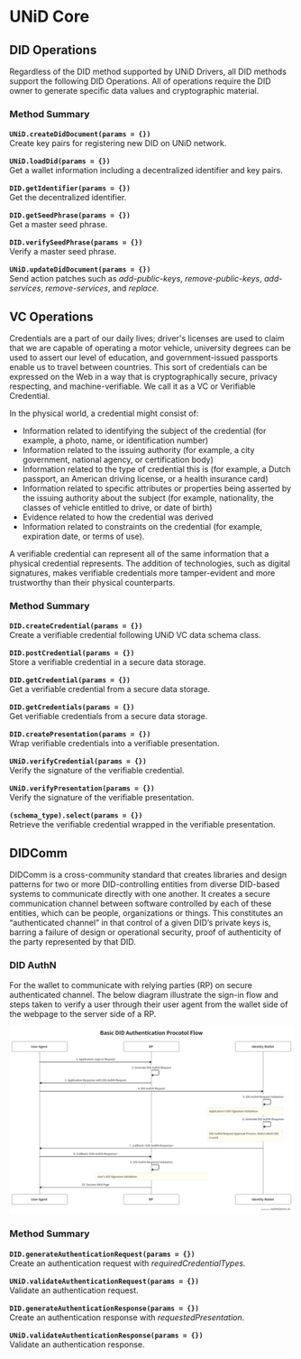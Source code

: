 # UNiD Core

## DID Operations

Regardless of the DID method supported by UNiD Drivers, all DID methods support the following DID Operations. All of operations require the DID owner to generate specific data values and cryptographic material. 

### Method Summary

**`UNiD.createDidDocument(params = {})`**  
        Create key pairs for registering new DID on UNiD network.

**`UNiD.loadDid(params = {})`**  
        Get a wallet information including a decentralized identifier and key pairs.

**`DID.getIdentifier(params = {})`**  
        Get the decentralized identifier.

**`DID.getSeedPhrase(params = {})`**  
        Get a master seed phrase.

**`DID.verifySeedPhrase(params = {})`**  
        Verify a master seed phrase.

**`UNiD.updateDidDocument(params = {})`**  
        Send action patches such as _add-public-keys_, _remove-public-keys_, _add-services_, _remove-services_, and _replace._

## VC Operations

Credentials are a part of our daily lives; driver's licenses are used to claim that we are capable of operating a motor vehicle, university degrees can be used to assert our level of education, and government-issued passports enable us to travel between countries. This sort of credentials can be expressed on the Web in a way that is cryptographically secure, privacy respecting, and machine-verifiable. We call it as a VC or Verifiable Credential.

In the physical world, a credential might consist of:

* Information related to identifying the subject of the credential \(for example, a photo, name, or identification number\)
* Information related to the issuing authority \(for example, a city government, national agency, or certification body\)
* Information related to the type of credential this is \(for example, a Dutch passport, an American driving license, or a health insurance card\)
* Information related to specific attributes or properties being asserted by the issuing authority about the subject \(for example, nationality, the classes of vehicle entitled to drive, or date of birth\)
* Evidence related to how the credential was derived
* Information related to constraints on the credential \(for example, expiration date, or terms of use\).

A verifiable credential can represent all of the same information that a physical credential represents. The addition of technologies, such as digital signatures, makes verifiable credentials more tamper-evident and more trustworthy than their physical counterparts. 

### Method Summary

**`DID.createCredential(params = {})`**  
        Create a verifiable credential following UNiD VC data schema class.

**`DID.postCredential(params = {})`**  
        Store a verifiable credential in a secure data storage.

**`DID.getCredential(params = {})`**   
        Get a verifiable credential from a secure data storage.

**`DID.getCredentials(params = {})`**  
        Get verifiable credentials from a secure data storage.

**`DID.createPresentation(params = {})`**  
        Wrap verifiable credentials into a verifiable presentation.

**`UNiD.verifyCredential(params = {})`**  
        Verify the signature of the verifiable credential.

**`UNiD.verifyPresentation(params = {})`**  
        Verify the signature of the verifiable presentation.

**`(schema_type).select(params = {})`**  
        Retrieve the verifiable credential wrapped in the verifiable presentation. 

## DIDComm

DIDComm is a cross-community standard that creates libraries and design patterns for two or more DID-controlling entities from diverse DID-based systems to communicate directly with one another. It creates a secure communication channel between software controlled by each of these entities, which can be people, organizations or things. This constitutes an “authenticated channel” in that control of a given DID’s private keys is, barring a failure of design or operational security, proof of authenticity of the party represented by that DID.

### **DID AuthN**

For the wallet to communicate with relying parties \(RP\) on secure authenticated channel. The below diagram illustrate the sign-in flow and steps taken to verify a user through their user agent from the wallet side of the webpage to the server side of a RP.

![](../.gitbook/assets/did-authN-protocol%20%281%29.png)

### Method Summary

**`DID.generateAuthenticationRequest(params = {})`**  
        Create an authentication request with _requiredCredentialTypes._

**`UNiD.validateAuthenticationRequest(params = {})`**  
        Validate an authentication request.

**`DID.generateAuthenticationResponse(params = {})`**  
        Create an authentication response with _requestedPresentation_.

**`UNiD.validateAuthenticationResponse(params = {})`**  
        Validate an authentication response.

